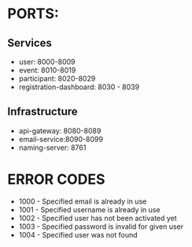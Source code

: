 # PORTS:
## Services
- user: 8000-8009
- event: 8010-8019
- participant: 8020-8029
- registration-dashboard: 8030 - 8039

## Infrastructure
- api-gateway: 8080-8089
- email-service:8090-8099
- naming-server: 8761

# ERROR CODES
- 1000 - Specified email is already in use
- 1001 - Specified username is already in use
- 1002 - Specified user has not been activated yet
- 1003 - Specified password is invalid for given user
- 1004 - Specified user was not found